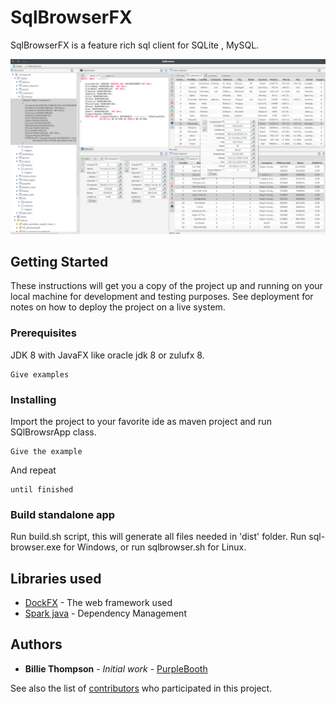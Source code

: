 # SqlBrowserFX

SqlBrowserFX is a feature rich sql client for SQLite , MySQL.

![](images/sqlbrowserfx.png)


## Getting Started

These instructions will get you a copy of the project up and running on your local machine for development and testing purposes. See deployment for notes on how to deploy the project on a live system.

### Prerequisites

JDK 8 with JavaFX like oracle jdk 8 or zulufx 8.

```
Give examples
```

### Installing

Import the project to your favorite ide as maven project and run SQlBrowsrApp class.

```
Give the example
```

And repeat

```
until finished
```

### Build standalone app

Run build.sh script, this will generate all files needed in 'dist' folder.
Run sql-browser.exe for Windows, or run sqlbrowser.sh for Linux.


## Libraries used

* [DockFX](http://www.dropwizard.io/1.0.2/docs/) - The web framework used
* [Spark java](https://maven.apache.org/) - Dependency Management


## Authors

* **Billie Thompson** - *Initial work* - [PurpleBooth](https://github.com/PurpleBooth)

See also the list of [contributors](https://github.com/your/project/contributors) who participated in this project.


